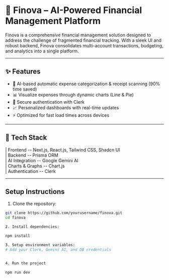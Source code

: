 # 💼 Finova – AI-Powered Financial Management Platform

Finova is a comprehensive financial management solution designed to address the challenge of fragmented financial tracking. With a sleek UI and robust backend, Finova consolidates multi-account transactions, budgeting, and analytics into a single platform.

---

## ✨ Features

- 🧠 AI-based automatic expense categorization & receipt scanning (90% time saved)
- 📊 Visualize expenses through dynamic charts (Line & Pie)
- 🔐 Secure authentication with Clerk
- 📈 Personalized dashboards with real-time updates
- ⚡ Optimized for fast load times across devices

---

## 🔧 Tech Stack
                                     
| Frontend -- Next.js, React.js, Tailwind CSS, Shadcn UI     
| Backend -- Prisma ORM                                     
| AI Integration -- Google Gemini AI                               
| Charts & Graphs -- Chart.js                                        
| Authentication -- Clerk                                          

---
##  Setup Instructions

1. Clone the repository:

```bash
git clone https://github.com/yourusername/finova.git
cd finova

2. Install dependencies:

npm install

3. Setup environment variables:
# Add your Clerk, Gemini AI, and DB credentials


4. Run the project

npm run dev

